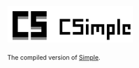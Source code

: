 # <img src="https://raw.githubusercontent.com/JuniorBecari10/CSimple-Old/main/logo.png">

The compiled version of [Simple](https://github.com/JuniorBecari10/Simple).

